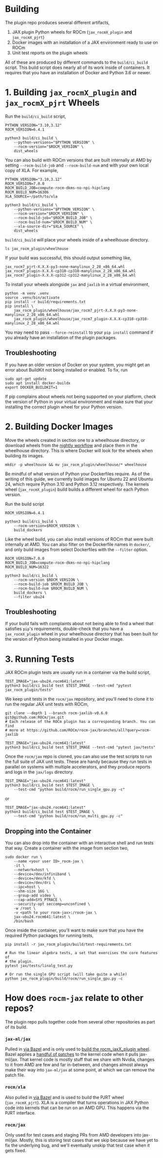 # Building

The plugin repo produces several different artifacts,
1. JAX plugin Python wheels for ROCm (`jax_rocmX_plugin` and `jax_rocmX_pjrt`)
2. Docker images with an installation of a JAX environment ready to use on ROCm
3. Unit test reports on the plugin wheels

All of these are produced by different commands to the `build/ci_build`
script. This build script does nearly all of its work inside of containers.
It requires that you have an installation of Docker and Python 3.6 or newer.

# 1. Building `jax_rocmX_plugin` and `jax_rocmX_pjrt` Wheels

Run the `build/ci_build` script,
```shell
PYTHON_VERSION="3.10,3.12"
ROCM_VERSION=6.4.1

python3 build/ci_build \
    --python-versions="$PYTHON_VERSION" \
    --rocm-version="$ROCM_VERSION" \
    dist_wheels
```

You can also build with ROCm versions that are built internally at AMD by
setting `--rocm-build-job` and `--rocm-build-num` and with your own local
copy of XLA. For example,
```shell
PYTHON_VERSION="3.10,3.12"
ROCM_VERSION=7.0.0
ROCM_BUILD_JOB=compute-rocm-dkms-no-npi-hipclang
ROCM_BUILD_NUM=16306
XLA_SOURCE=~/path/to/xla

python3 build/ci_build \
    --python-versions="$PYTHON_VERSION" \
    --rocm-version="$ROCM_VERSION" \
    --rocm-build-job="$ROCM_BUILD_JOB" \
    --rocm-build-num="$ROCM_BUILD_NUM" \
    --xla-source-dir="$XLA_SOURCE" \
    dist_wheels
```

`build/ci_build` will place your wheels inside of a wheelhouse directory.
```shell
ls jax_rocm_plugin/wheelhouse
```
If your build was successful, this should output something like,
```shell
jax_rocm7_pjrt-X.X.X-py3-none-manylinux_2_28_x86_64.whl
jax_rocm7_plugin-X.X.X-cp310-cp310-manylinux_2_28_x86_64.whl
jax_rocm7_plugin-X.X.X-cp312-cp312-manylinux_2_28_x86_64.whl
```

To install your wheels alongside `jax` and `jaxlib` in a virtual environment,
```shell
python -m venv .venv
source .venv/bin/activate
pip install -r build/requirements.txt
pip install \
    jax_rocm_plugin/wheelhouse/jax_rocm7_pjrt-X.X.X-py3-none-manylinux_2_28_x86_64.whl
    jax_rocm_plugin/wheelhouse/jax_rocm7_plugin-X.X.X-cp310-cp310-manylinux_2_28_x86_64.whl
```

You may need to pass `--force-reinstall` to your `pip install` command if you
already have an installation of the plugin packages.

## Troubleshooting

If you have an older version of Docker on your system, you might get an error
about BuildKit not being installed or enabled. To fix, run
```shell
sudo apt-get update
sudo apt install docker-buildx
export DOCKER_BUILDKIT=1
```

If pip complains about wheels not being supported on your platform, check
the version of Python in your virtual environment and make sure that your
installing the correct plugin wheel for your Python version. 

# 2. Building Docker Images

Move the wheels created in section one to a wheelhouse directory, or download
wheels from the [nightly workflow](https://github.com/ROCm/rocm-jax/actions/workflows/nightly.yml)
and place them in the wheelhouse directory. This is where Docker will look for
the wheels when building its images.
```shell
mkdir -p wheelhouse && mv jax_rocm_plugin/wheelhouse/* wheelhouse
```
Be mindful of what version of Python your Dockerfiles require. As of the
writing of this guide, we currently build images for Ubuntu 22 and Ubuntu 24,
which require Python 3.10 and Python 3.12 respectively. The kernels wheel
(`jax_rocmX_plugin`) build builds a different wheel for each Python version.

Run the build script 
```shell
ROCM_VERSION=6.4.1

python3 build/ci_build \
    --rocm-version=$ROCM_VERSION \
    build_dockers
```

Like the wheel build, you can also install versions of ROCm that were built
internally at AMD. You can also filter on the Dockerfile names in `docker/`,
and only build images from select Dockerfiles with the `--filter` option.
```shell
ROCM_VERSION=7.0.0
ROCM_BUILD_JOB=compute-rocm-dkms-no-npi-hipclang
ROCM_BUILD_NUM=16322

python3 build/ci_build \
    --rocm-version $ROCM_VERSION \
    --rocm-build-job $ROCM_BUILD_JOB \
    --rocm-build-num $ROCM_BUILD_NUM \
    build_dockers \
    --filter ubu24
```

## Troubleshooting

If your build fails with complaints about not being able to find a wheel that
satisfies `pip`'s requirements, double-check that you have a `jax_rocmX_plugin`
wheel in your wheelhouse directory that has been built for the version of
Python being installed in your Docker image.

# 3. Running Tests

JAX ROCm plugin tests are usually run in a container via the build script,
```shell
TEST_IMAGE="jax-ubu24.rocm641:latest"
python3 build/ci_build test $TEST_IMAGE --test-cmd "pytest jax_rocm_plugin/tests"
```

We keep unit tests in the `rocm/jax` repository, and you'll need to clone it
to run the regular JAX unit tests with ROCm,
```shell
git clone --depth 1 --branch rocm-jaxlib-v0.6.0 git@github.com:ROCm/jax.git
# Each release of the ROCm plugin has a corresponding branch. You can find
# more at https://github.com/ROCm/rocm-jax/branches/all?query=rocm-jaxlib

TEST_IMAGE="jax-ubu24.rocm641:latest"
python3 build/ci_build test $TEST_IMAGE --test-cmd "pytest jax/tests"
```

Once the `rocm/jax` repo is cloned, you can also use the test scripts to run
the full suite of JAX unit tests. These are handy because they run tests in
parallel on systems with multiple accelerators, and they produce reports and
logs in the `jax/logs` directory.
```shell
TEST_IMAGE="jax-ubu24.rocm641:latest"
python3 build/ci_build test $TEST_IMAGE \
    --test-cmd "python build/rocm/run_single_gpu.py -c"
```
or
```shell
TEST_IMAGE="jax-ubu24.rocm641:latest"
python3 build/ci_build test $TEST_IMAGE \
    --test-cmd "python build/rocm/run_multi_gpu.py -c"
```

## Dropping into the Container

You can also drop into the container with an interactive shell and run tests
that way. Create a container with the image from section two,
```shell
sudo docker run \
    --name <your user ID>_rocm-jax \
    -it \
    --network=host \
    --device=/dev/infiniband \
    --device=/dev/kfd \
    --device=/dev/dri \
    --ipc=host \
    --shm-size 16G \
    --group-add video \
    --cap-add=SYS_PTRACE \
    --security-opt seccomp=unconfined \
    -w /root \
    -v <path to your rocm-jax>:/rocm-jax \
    jax-ubu24.rocm641:latest \
    /bin/bash
```

Once inside the container, you'll want to make sure that you have the required
Python packages for running tests,
```shell
pip install -r jax_rocm_plugin/build/test-requirements.txt

# Run the linear algebra tests, a set that exercises the core features of
# the plugin.
pytest jax/tests/linalg_test.py

# Or run the single GPU script (will take quite a while)
python jax_rocm_plugin/build/rocm/run_single_gpu.py -c
```

# How does `rocm-jax` relate to other repos?

The plugin repo pulls together code from several other repositories as part of its build.

### `jax-ml/jax`

Pulled in [via Bazel](https://github.com/ROCm/rocm-jax/blob/master/jax_rocm_plugin/third_party/jax/workspace.bzl#L12)
and is only used to [build the rocm_jaxX_plugin wheel](https://github.com/ROCm/rocm-jax/blob/master/jax_rocm_plugin/jaxlib_ext/tools/BUILD.bazel#L26).
Bazel applies a [handful of patches](https://github.com/ROCm/rocm-jax/blob/master/jax_rocm_plugin/third_party/jax/workspace.bzl#L14)
to the kernel code when it pulls jax-ml/jax. That kernel code is mostly stuff
that we share with Nvidia, changes to it from AMD are few and far in-between,
and changes almost always make their way into `jax-ml/jax` at some point, at
which we can remove the patch file.

### `rocm/xla`

Also pulled in [via Bazel](https://github.com/ROCm/rocm-jax/blob/master/jax_rocm_plugin/third_party/xla/workspace.bzl)
and is used to build the PJRT wheel (`jax_rocmX_pjrt`). XLA is a compiler
that turns operations in JAX Python code into kernels that can be run on
an AMD GPU. This happens via the PJRT interface.

### `rocm/jax`

Only used for test cases and staging PRs from AMD developers into
jax-ml/jax. Mostly, this is storing test cases that we skip because we have
yet to fix the underlying bug, and we'll eventually unskip that test case
when it gets fixed.


